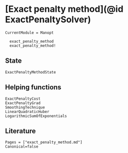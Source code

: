 # [Exact penalty method](@id ExactPenaltySolver)

```@meta
CurrentModule = Manopt
```

```@docs
  exact_penalty_method
  exact_penalty_method!
```

## State

```@docs
ExactPenaltyMethodState
```

## Helping functions

```@docs
ExactPenaltyCost
ExactPenaltyGrad
SmoothingTechnique
LinearQuadraticHuber
LogarithmicSumOfExponentials
```


## Literature

```@bibliography
Pages = ["exact_penalty_method.md"]
Canonical=false
```

